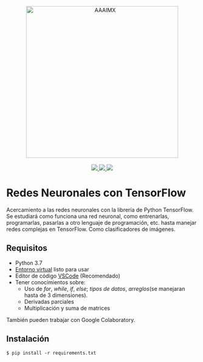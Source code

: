 <!-- init organization banner -->
<p align="center">
    <img src="https://www.aaaimx.org/img/other/aaaimx-ist.png" width="400" alt="AAAIMX"><br><br>
    <a href="https://www.aaaimx.org/" target="_blank">
        <img src="https://img.shields.io/badge/website-AAAI%20Student%20Chapter%20M%C3%A9xico-yellow">
    </a>
    <a href="https://web.facebook.com/aaaimx/" target="_blank">
        <img src="https://img.shields.io/badge/follow%20us-%40aaaimx-blue">
    </a>
    <a href="https://www.paypal.me/aaaimx" target="_blank">
        <img src="https://img.shields.io/badge/donate-support%20us-green">
    </a>
</p>
<!-- end banner -->

# Redes Neuronales con TensorFlow

Acercamiento a las redes neuronales con la librería de Python TensorFlow.
Se estudiará como funciona una red neuronal, como entrenarlas, programarlas, pasarlas a otro lenguaje de programación, etc. hasta manejar redes complejas en TensorFlow. Como clasificadores de imágenes.

## Requisitos
- Python 3.7
- [Entorno virtual](https://edgardorl.com/blog/instalar-python-pip-y-virtualenv-en-windows-10/) listo para usar
- Editor de código [VSCode](https://code.visualstudio.com/download) (Recomendado)
- Tener conocimientos sobre:
  * Uso de *for*, *while*, *if*, *else*; _tipos de datos_, _arreglos_(se manejaran hasta de 3 dimensiones).
  * Derivadas parciales
  * Multiplicación y suma de matrices
  
También pueden trabajar con Google Colaboratory.

## Instalación

```
$ pip install -r requirements.txt
```
  
